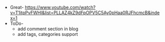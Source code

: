 * Great-
https://www.youtube.com/watch?v=T1itpPvFWHI&list=PLLAZ4kZ9dFpOPV5C5Ay0pHaa0RJFhcmcB&index=1
* ToDo- 
	* add comment section in blog
	* add tags, categories support
